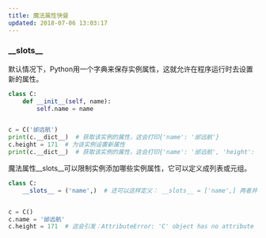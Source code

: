 ```yaml
---
title: 魔法属性快餐
updated: 2018-07-06 13:03:17
---
```


### \_\_slots\_\_
默认情况下，Python用一个字典来保存实例属性，这就允许在程序运行时去设置新的属性。

```python
class C:
    def __init__(self, name):
        self.name = name


c = C('邰远航')
print(c.__dict__)  # 获取该实例的属性，这会打印{'name': '邰远航'}
c.height = 171  # 为该实例设置新属性
print(c.__dict__)  # 获取该实例的属性，这会打印{'name': '邰远航', 'height': 171}
```

魔法属性\_\_slots\_\_可以限制实例添加哪些实例属性，它可以定义成列表或元组。

```python
class C:
    __slots__ = ('name',)  # 还可以这样定义： __slots__ = ['name',] 两者并无区别，你开心就好


c = C()
c.name = '邰远航'
c.height = 171  # 这会引发：AttributeError: 'C' object has no attribute 'height'
```
